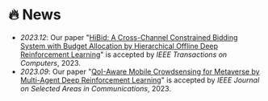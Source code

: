 # 🔥 News
- *2023.12*:  Our paper "[HiBid: A Cross-Channel Constrained Bidding System with Budget Allocation by Hierarchical Offline Deep Reinforcement Learning]()" is accepted by *IEEE Transactions on Computers*, 2023.
- *2023.09*: Our paper "[QoI-Aware Mobile Crowdsensing for Metaverse by Multi-Agent Deep Reinforcement Learning]()" is accepted by *IEEE Journal on Selected Areas in Communications*, 2023.